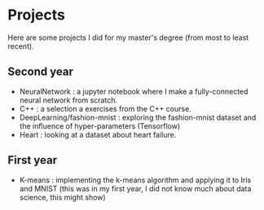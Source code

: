 # Projects
Here are some projects I did for my master's degree (from most to least recent).
## Second year
- NeuralNetwork : a jupyter notebook where I make a fully-connected neural network from scratch.
- C++ : a selection a exercises from the C++ course.
- DeepLearning/fashion-mnist : exploring the fashion-mnist dataset and the influence of hyper-parameters (Tensorflow)
- Heart : looking at a dataset about heart failure.

## First year
- K-means : implementing the k-means algorithm and applying it to Iris and MNIST (this was in my first year, I did not know much about data science, this might show)
